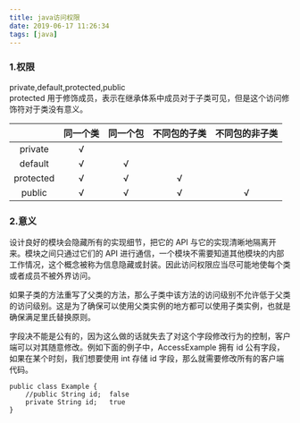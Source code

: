 ```yaml
---
title: java访问权限
date: 2019-06-17 11:26:34
tags: [java]
---
```


### 1.权限
private,default,protected,public<br>
protected 用于修饰成员，表示在继承体系中成员对于子类可见，但是这个访问修饰符对于类没有意义。<br>

|    |    同一个类    |    同一个包  | 不同包的子类 | 不同包的非子类 |
| :--:   |   :--:    | :--:     |   :--:     | :--:     |
|private | √       |  |   |   |
|default  | √  | √ |     |   |
|protected | √  | √ |  √   |   |
|public  | √  | √ |  √   | √  |

### 2.意义

设计良好的模块会隐藏所有的实现细节，把它的 API 与它的实现清晰地隔离开来。模块之间只通过它们的 API 进行通信，一个模块不需要知道其他模块的内部工作情况，这个概念被称为信息隐藏或封装。因此访问权限应当尽可能地使每个类或者成员不被外界访问。

如果子类的方法重写了父类的方法，那么子类中该方法的访问级别不允许低于父类的访问级别。这是为了确保可以使用父类实例的地方都可以使用子类实例，也就是确保满足里氏替换原则。

字段决不能是公有的，因为这么做的话就失去了对这个字段修改行为的控制，客户端可以对其随意修改。例如下面的例子中，AccessExample 拥有 id 公有字段，如果在某个时刻，我们想要使用 int 存储 id 字段，那么就需要修改所有的客户端代码。
```
public class Example {
    //public String id;  false
    private String id;   true
}
```
